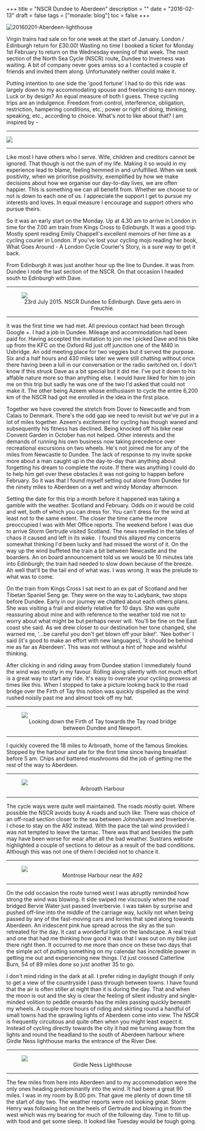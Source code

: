 +++
title = "NSCR  Dundee to Aberdeen"
description = ""
date = "2016-02-13"
draft = false
tags = ["monaxle: blog"]
toc = false
+++

<img src="" alt="20160201-Aberdeen-lighthouse" border="0">


Virgin trains had sale on for one week at the start of January. London / Edinburgh return for £30.00! Wasting no time I booked a ticket for Monday 1st February to return on the Wednesday evening of that week. The next section of the North Sea Cycle (NSCR) route, Dundee to Inverness was waiting. A bit of company never goes amiss so a I contacted a couple of friends and invited them along. Unfortunately neither could make it.

Putting intention to one side the 'good fortune' I had to do this ride was largely down to my accommodating spouse and freelancing to earn money. Luck or by design? An equal measure of both I guess. These cycling trips are an indulgence. Freedom from control, interference, obligation, restriction, hampering conditions, etc.; power or right of doing, thinking, speaking, etc., according to choice. What's not to like about that? I am inspired by - 

---
<img style="display:block;margin:auto" src="https://i.ibb.co/JWxkFQ2C/dreams.png">

---

Like most I have others who I serve. Wife, children and creditors cannot be ignored. That though is not the sum of my life. Making it so would in my experience lead to blame, feeling hemmed in and unfulfilled. When we seek positivity, when we prioritise positivity, exemplified by how we make decisions about how we organise our day-to-day lives, we are often happier. This is something we can all benefit from. Whether we choose to or not is down to each one of us. I appreciate the support I get to pursue my interests and loves. In equal measure I encourage and support others who pursue theirs.

So it was an early start on the Monday. Up at 4.30 am to arrive in London in time for the 7.00 am train from Kings Cross to Edinburgh. It was a good trip. Mostly spent reading Emily Chappell's excellent memoirs of her time as a cycling courier in London. If you've lost your cycling mojo reading her book, What Goes Around - A London Cycle Courier's Story, is a sure way to get it back.

From Edinburgh it was just another hour up the line to Dundee. It was from Dundee I rode the last section of the NSCR. On that occasion I headed south to Edinburgh with Dave.

---

<figure style="text-align: center">
  <img style="display:block;margin:auto" src="https://i.ibb.co/zWh9cvKS/20150723-Dave-in-Freuchie.png">
  <figcaption>23rd July 2015. NSCR Dundee to Edinburgh. Dave gets aero in Freuchie.</figcaption>
</figure>

---

It was the first time we had met. All previous contact had been through Google +. I had a job in Dundee. Mileage and accommodation had been paid for. Having accepted the invitation to join me I picked Dave and his bike up from the KFC on the Oxford Rd just off junction one of the M40 in Uxbridge. An odd meeting place for two veggies but it served the purpose. Six and a half hours and 430 miles later we were still chatting without once there having been a lull in our conversation or the radio switched on. I don't know if this struck Dave as a bit special but it did me. I've put it down to his affable nature more so than anything else. I would have liked for him to join me on this trip but sadly he was one of the two I'd asked that could not make it. The other being Azeem whose enthusiasm to cycle the entire 6,200 km of the NSCR had got me enrolled in the idea in the first place.

Together we have covered the stretch from Dover to Newcastle and from Calais to Denmark. There's the odd gap we need to revisit but we've put in a lot of miles together. Azeem's excitement for cycling has though waned and subsequently his fitness has declined. Being knocked off his bike near Convent Garden in October has not helped. Other interests and the demands of running his own business now taking precedence over recreational excursions on two wheels. He's not joined me for any of the miles from Newcastle to Dundee. The lack of response to my invite spoke more about a man caught up in the day-to-day than anything about forgetting his dream to complete the route. If there was anything I could do to help him get over these obstacles it was not going to happen before February. So it was that I found myself setting out alone from Dundee for the ninety miles to Aberdeen on a wet and windy Monday afternoon.

Setting the date for this trip a month before it happened was taking a gamble with the weather. Scotland and February. Odds on it would be cold and wet, both of which you can dress for. You can't dress for the wind at least not to the same extent. The closer the time came the more preoccupied I was with Met Office reports. The weekend before I was due to arrive Storm Gertrude visited Scotland. The news revelled in the tales of chaos it caused and left in its wake.  I found this allayed my concerns somewhat thinking I'd been lucky and had missed the worst of it. On the way up the wind buffeted the train a bit between Newcastle and the boarders. An on board announcement told us we would be 10 minutes late into Edinburgh; the train had needed to slow down because of the breeze. Ah well that'll be the tail end of what was. I was wrong. It was the prelude to what was to come.

On the train from Kings Cross I sat next to an ex pat of Scotland and her Tibetan Spaniel Seng ge. They were on the way to Ladybank, two stops before Dundee. Early in our journey we chatted about each others plans. She was visiting a frail and elderly relative for 10 days. She was quite reassuring about mine and with reference to the weather told me not to worry about what might be but perhaps never will. You'll be fine on the East coast she said. As we drew closer to our destination her tone changed, she warned me, '...be careful you don't get blown off your bike!'. 'Nee bother' I said (it's good to make an effort with new languages), 'it should be behind me as far as Aberdeen'. This was not without a hint of hope and wishful thinking.

After clicking in and riding away from Dundee station I immediately found the wind was mostly in my favour. Rolling along silently with not much effort is a great way to start any ride. It's easy to overrate your cycling prowess at times like this. When I stopped to take a picture looking back to the road bridge over the Firth of Tay this notion was quickly dispelled as the wind rushed noisily past me and almost took off my hat.

---

<figure style="text-align: center">
  <img style="display:block;margin:auto" src="https://i.ibb.co/sv1mJtgZ/20160201-Firth-of-Fay.png">
  <figcaption>Looking down the Firth of Tay towards the Tay road bridge between Dundee and Newport.</figcaption>
</figure>

---

I quickly covered the 18 miles to Arbroath, home of the famous Smokies. Stopped by the harbour and ate for the first time since having breakfast before 5 am. Chips and battered mushrooms did the job of getting me the rest of the way to Aberdeen.

---

<figure style="text-align: center">
  <img style="display:block;margin:auto" src="https://i.ibb.co/Y7DckDhV/20160201-Arbroath-Harbour.png">
  <figcaption>Arbroath Harbour</figcaption>
</figure>

---

The cycle ways were quite well maintained. The roads mostly quiet. Where possible the NSCR avoids busy A roads and such like. There was choice of an off-road section closer to the sea between Johnshaven and Inverbervie. I chose to stay on the A92 instead. With the pace the tail wind provided I was not tempted to leave the tarmac. There was that and besides the path may have been worse for wear after all the bad weather. Sustrans website highlighted a couple of sections to detour as a result of the bad conditions. Although this was not one of them I decided not to chance it. 

---

<figure style="text-align: center">
  <img style="display:block;margin:auto" src="https://i.ibb.co/mrJPbwrV/20160201-Montrose.png">
  <figcaption>Montrose Harbour near the A92</figcaption>
</figure>

---

On the odd occasion the route turned west I was abruptly reminded how strong the wind was blowing. It side swiped me viscously when the road bridged Bervie Water just passed Inverbervie. I was taken by surprise and pushed off-line into the middle of the carriage way, luckily not when being passed by any of the fast-moving cars and lorries that sped along towards Aberdeen. An iridescent pink hue spread across the sky as the sun retreated for the day. It cast a wonderful light on the landscape. A real treat and one that had me thinking how good it was that I was out on my bike just there right then. It occurred to me more than once on these two days that the simple act of putting something on my calendar has incredible power in getting me out and experiencing new things. I'd just crossed Catterline Burn, 54 of 89 miles done so just another 35 to go.

I don't mind riding in the dark at all. I prefer riding in daylight though if only to get a view of the countryside I pass through between towns. I have found that the air is often stiller at night than it is during the day. That and when the moon is out and the sky is clear the feeling of silent industry and single-minded volition to peddle onwards has the miles passing quickly beneath my wheels. A couple more hours of riding and skirting round a handful of small towns had the sprawling lights of Aberdeen come into view. The NSCR is frequently circuitous and quite often when you might least expect it. Instead of cycling directly towards the city it had me turning away from the lights and round the headland to the south of Aberdeen harbour where Girdle Ness lighthouse marks the entrance of the River Dee.
***
<figure style="text-align: center">
  <img style="display:block;margin:auto" src="https://i.ibb.co/qLjQjjH9/20160201-Aberdeen-lighthouse.png">
  <figcaption>Girdle Ness Lighthouse</figcaption>
</figure>

***

The few miles from here into Aberdeen and to my accommodation were the only ones heading predominantly into the wind. It had been a great 90 miles. I was in my room by 8.00 pm. That gave me plenty of down time till the start of day two. The weather reports were not looking great. Storm Henry was following hot on the heels of Gertrude and blowing in from the west which was my bearing for much of the following day. Time to fill up with food and get some sleep. It looked like Tuesday would be tough going.